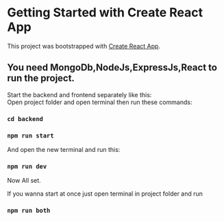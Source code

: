 # Getting Started with Create React App

This project was bootstrapped with [Create React App](https://github.com/facebook/create-react-app).

## You need MongoDb,NodeJs,ExpressJs,React to run the project.

Start the backend and frontend separately like this: \
Open project folder and open terminal then run these commands:
### `cd backend`
### `npm run start`

And open the new terminal and run this:
### `npm run dev`
Now All set.

If you wanna start at once just open terminal in project folder and run 
### `npm run both`

